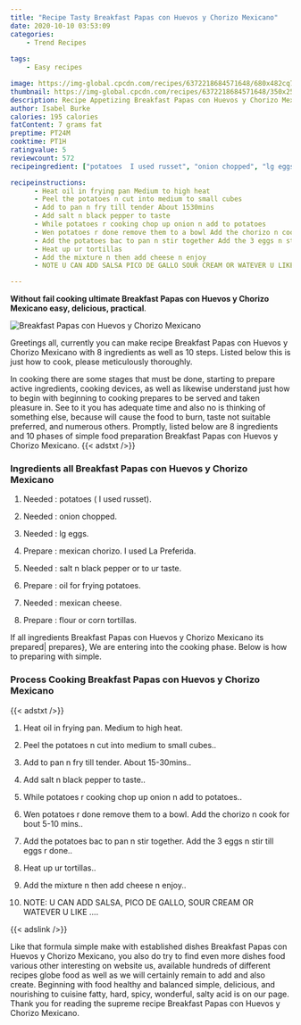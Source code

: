 ```yaml
---
title: "Recipe Tasty Breakfast Papas con Huevos y Chorizo Mexicano"
date: 2020-10-10 03:53:09
categories:
    - Trend Recipes
    
tags:
    - Easy recipes

image: https://img-global.cpcdn.com/recipes/6372218684571648/680x482cq70/breakfast-papas-con-huevos-y-chorizo-mexicano-recipe-main-photo.jpg
thumbnail: https://img-global.cpcdn.com/recipes/6372218684571648/350x250cq70/breakfast-papas-con-huevos-y-chorizo-mexicano-recipe-main-photo.jpg
description: Recipe Appetizing Breakfast Papas con Huevos y Chorizo Mexicano with 8 ingredients and 10 stages of easy cooking.
author: Isabel Burke
calories: 195 calories
fatContent: 7 grams fat
preptime: PT24M
cooktime: PT1H
ratingvalue: 5
reviewcount: 572
recipeingredient: ["potatoes  I used russet", "onion chopped", "lg eggs", "mexican chorizo I used La Preferida", "salt n black pepper or to ur taste", "oil for frying potatoes", "mexican cheese", "flour or corn tortillas"]

recipeinstructions: 
      - Heat oil in frying pan Medium to high heat 
      - Peel the potatoes n cut into medium to small cubes 
      - Add to pan n fry till tender About 1530mins 
      - Add salt n black pepper to taste 
      - While potatoes r cooking chop up onion n add to potatoes 
      - Wen potatoes r done remove them to a bowl Add the chorizo n cook for bout 510 mins 
      - Add the potatoes bac to pan n stir together Add the 3 eggs n stir till eggs r done 
      - Heat up ur tortillas 
      - Add the mixture n then add cheese n enjoy 
      - NOTE U CAN ADD SALSA PICO DE GALLO SOUR CREAM OR WATEVER U LIKE 

---
```




**Without fail cooking ultimate Breakfast Papas con Huevos y Chorizo Mexicano easy, delicious, practical**. 


![Breakfast Papas con Huevos y Chorizo Mexicano](https://img-global.cpcdn.com/recipes/6372218684571648/680x482cq70/breakfast-papas-con-huevos-y-chorizo-mexicano-recipe-main-photo.jpg "Breakfast Papas con Huevos y Chorizo Mexicano")




Greetings all, currently you can make recipe Breakfast Papas con Huevos y Chorizo Mexicano with 8 ingredients as well as 10 steps. Listed below this is just how to cook, please meticulously thoroughly.

In cooking there are some stages that must be done, starting to prepare active ingredients, cooking devices, as well as likewise understand just how to begin with beginning to cooking prepares to be served and taken pleasure in. See to it you has adequate time and also no is thinking of something else, because will cause the food to burn, taste not suitable preferred, and numerous others. Promptly, listed below are 8 ingredients and 10 phases of simple food preparation Breakfast Papas con Huevos y Chorizo Mexicano.
{{< adstxt />}}

### Ingredients all Breakfast Papas con Huevos y Chorizo Mexicano


1. Needed  : potatoes ( I used russet).

1. Needed  : onion chopped.

1. Needed  : lg eggs.

1. Prepare  : mexican chorizo. I used La Preferida.

1. Needed  : salt n black pepper or to ur taste.

1. Prepare  : oil for frying potatoes.

1. Needed  : mexican cheese.

1. Prepare  : flour or corn tortillas.



If all ingredients Breakfast Papas con Huevos y Chorizo Mexicano its prepared| prepares}, We are entering into the cooking phase. Below is how to preparing with simple.

### Process Cooking Breakfast Papas con Huevos y Chorizo Mexicano

{{< adstxt />}}


1. Heat oil in frying pan. Medium to high heat.



1. Peel the potatoes n cut into medium to small cubes..



1. Add to pan n fry till tender. About 15-30mins..



1. Add salt n black pepper to taste..



1. While potatoes r cooking chop up onion n add to potatoes..



1. Wen potatoes r done remove them to a bowl. Add the chorizo n cook for bout 5-10 mins..



1. Add the potatoes bac to pan n stir together. Add the 3 eggs n stir till eggs r done..



1. Heat up ur tortillas..



1. Add the mixture n then add cheese n enjoy..



1. NOTE: U CAN ADD SALSA, PICO DE GALLO, SOUR CREAM OR WATEVER U LIKE ....





{{< adslink />}}

Like that formula simple make with established dishes Breakfast Papas con Huevos y Chorizo Mexicano, you also do try to find even more dishes food various other interesting on website us, available hundreds of different recipes globe food as well as we will certainly remain to add and also create. Beginning with food healthy and balanced simple, delicious, and nourishing to cuisine fatty, hard, spicy, wonderful, salty acid is on our page. Thank you for reading the supreme recipe Breakfast Papas con Huevos y Chorizo Mexicano.
